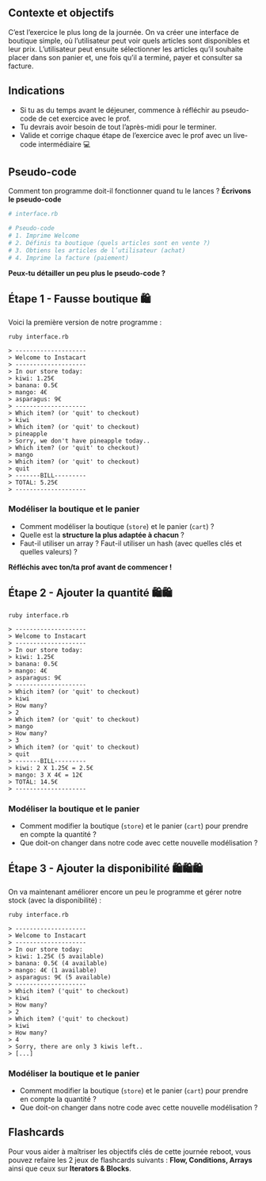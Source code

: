 ## Contexte et objectifs

C’est l’exercice le plus long de la journée. On va créer une interface
de boutique simple, où l’utilisateur peut voir quels articles sont
disponibles et leur prix. L’utilisateur peut ensuite sélectionner
les articles qu’il souhaite placer dans son panier et, une fois
qu’il a terminé, payer et consulter sa facture.

## Indications

- Si tu as du temps avant le déjeuner, commence à réfléchir au
    pseudo-code de cet exercice avec le prof.
- Tu devrais avoir besoin de tout l’après-midi pour le terminer.
- Valide et corrige chaque étape de l’exercice avec le prof avec un
    live-code intermédiaire 💻

## Pseudo-code

Comment ton programme doit-il fonctionner quand tu le lances ?
**Écrivons le pseudo-code**


```ruby
# interface.rb

# Pseudo-code
# 1. Imprime Welcome
# 2. Définis ta boutique (quels articles sont en vente ?)
# 3. Obtiens les articles de l’utilisateur (achat)
# 4. Imprime la facture (paiement)
```

**Peux-tu détailler un peu plus le pseudo-code ?**

## Étape 1 - Fausse boutique 🛍

Voici la première version de notre programme :

```
ruby interface.rb

> --------------------
> Welcome to Instacart
> --------------------
> In our store today:
> kiwi: 1.25€
> banana: 0.5€
> mango: 4€
> asparagus: 9€
> --------------------
> Which item? (or 'quit' to checkout)
> kiwi
> Which item? (or 'quit' to checkout)
> pineapple
> Sorry, we don't have pineapple today..
> Which item? (or 'quit' to checkout)
> mango
> Which item? (or 'quit' to checkout)
> quit
> -------BILL---------
> TOTAL: 5.25€
> --------------------
```

### Modéliser la boutique et le panier

- Comment modéliser la boutique (`store`) et le panier (`cart`) ?
- Quelle est la **structure la plus adaptée à chacun** ?
- Faut-il utiliser un array ? Faut-il utiliser un hash (avec quelles
    clés et quelles valeurs) ?

**Réfléchis avec ton/ta prof avant de commencer !**

## Étape 2 - Ajouter la quantité 🛍🛍

```
ruby interface.rb

> --------------------
> Welcome to Instacart
> --------------------
> In our store today:
> kiwi: 1.25€
> banana: 0.5€
> mango: 4€
> asparagus: 9€
> --------------------
> Which item? (or 'quit' to checkout)
> kiwi
> How many?
> 2
> Which item? (or 'quit' to checkout)
> mango
> How many?
> 3
> Which item? (or 'quit' to checkout)
> quit
> -------BILL---------
> kiwi: 2 X 1.25€ = 2.5€
> mango: 3 X 4€ = 12€
> TOTAL: 14.5€
> --------------------
```

### Modéliser la boutique et le panier

- Comment modifier la boutique (`store`) et le panier (`cart`) pour
    prendre en compte la quantité ?
- Que doit-on changer dans notre code avec cette nouvelle
    modélisation ?

## Étape 3 - Ajouter la disponibilité 🛍🛍🛍

On va maintenant améliorer encore un peu le programme et gérer notre
stock (avec la disponibilité) :

```
ruby interface.rb

> --------------------
> Welcome to Instacart
> --------------------
> In our store today:
> kiwi: 1.25€ (5 available)
> banana: 0.5€ (4 available)
> mango: 4€ (1 available)
> asparagus: 9€ (5 available)
> --------------------
> Which item? ('quit' to checkout)
> kiwi
> How many?
> 2
> Which item? ('quit' to checkout)
> kiwi
> How many?
> 4
> Sorry, there are only 3 kiwis left..
> [...]
```

### Modéliser la boutique et le panier

- Comment modifier la boutique (`store`) et le panier (`cart`) pour
    prendre en compte la quantité ?
- Que doit-on changer dans notre code avec cette nouvelle
    modélisation ?

## Flashcards

Pour vous aider à maîtriser les objectifs clés de cette journée reboot, vous pouvez refaire les 2 jeux de flashcards suivants : **Flow, Conditions, Arrays** ainsi que ceux sur **Iterators & Blocks**.
